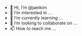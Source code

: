 - 👋 Hi, I’m @jaeikim
- 👀 I’m interested in ...
- 🌱 I’m currently learning ...
- 💞️ I’m looking to collaborate on ...
- 📫 How to reach me ...

<!---
jaeikim/jaeikim is a ✨ special ✨ repository because its `README.md` (this file) appears on your GitHub profile.
You can click the Preview link to take a look at your changes.
--->
